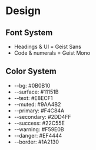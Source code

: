 # Design

## Font System

* Headings & UI = Geist Sans
* Code & numerals = Geist Mono

## Color System

* --bg: #0B0B10
* --surface: #11151B
* --text: #E8ECF1
* --muted: #9AA4B2
* --primary: #F4C84A
* --secondary: #2DD4FF
* --success: #22C55E
* --warning: #F59E0B
* --danger: #EF4444
* --border: #1A2130


